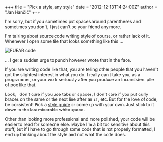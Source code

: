 +++
title = "Pick a style, any style"
date = "2012-12-13T14:24:00Z"
author = "Jan Hančič"
+++

I'm sorry, but if you sometimes put spaces around parentheses and sometimes you don't, I just can't be your friend any more.

I'm talking about source code writing style of course, or rather lack of it. Whenever I open some file that looks something like this ...

![FUBAR code](/post_images/Untitled.png)

... I get a sudden urge to punch however wrote that in the face.

If you are writing code like that, you are telling other people that you haven't got the slightest interest in what you do. I really can't take you, as a programmer, or your work seriously after you produce an inconsistent pile of poo like that.

Look, I don't care if you use tabs or spaces, I don't care if you put curly braces on the same or the next line after an `if`, etc. But for the love of code, be consistent! Pick a [style guide](https://www.google.com/search?q=programming+style+guide) or come up with your own. Just stick to it down to the last miserable white space.

Other than looking more professional and more polished, your code will be easier to read for someone else. Maybe I'm a bit too sensitive about this stuff, but if I have to go through some code that is not properly formatted, I end up thinking about the style and not what the code does.
